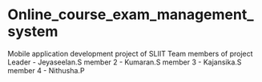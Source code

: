 # Online_course_exam_management_system
Mobile application development project of SLIIT 
Team members of project
Leader - Jeyaseelan.S
member 2 - Kumaran.S
member 3 - Kajansika.S
member 4 - Nithusha.P
